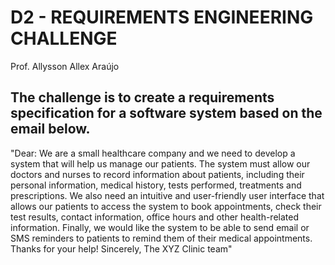 # D2 - REQUIREMENTS ENGINEERING CHALLENGE
Prof. Allysson Allex Araújo

## The challenge is to create a requirements specification for a software system based on the email below.
"Dear:
We are a small healthcare company and we need to develop a system that will help us manage our patients.
The system must allow our doctors and nurses to record information about patients, including their personal information, medical history, tests performed, treatments and prescriptions.
We also need an intuitive and user-friendly user interface that allows our patients to access the system to book appointments, check their test results, contact information, office hours and other health-related information.
Finally, we would like the system to be able to send email or SMS reminders to patients to remind them of their medical appointments.
Thanks for your help!
Sincerely,
The XYZ Clinic team"











